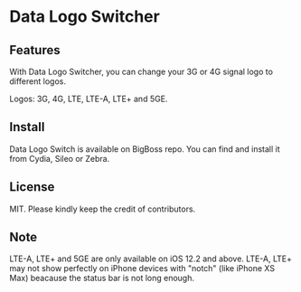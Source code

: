 # Data Logo Switcher


## Features

With Data Logo Switcher, you can change your 3G or 4G signal logo to different logos.

Logos: 3G, 4G, LTE, LTE-A, LTE+ and 5GE.

## Install

Data Logo Switch is available on BigBoss repo. You can find and install it from Cydia, Sileo or Zebra.

## License

MIT. Please kindly keep the credit of contributors.

## Note

LTE-A, LTE+ and 5GE are only available on iOS 12.2 and above. LTE-A, LTE+ may not show perfectly on iPhone devices with "notch" (like iPhone XS Max) beacause the status bar is not long enough.